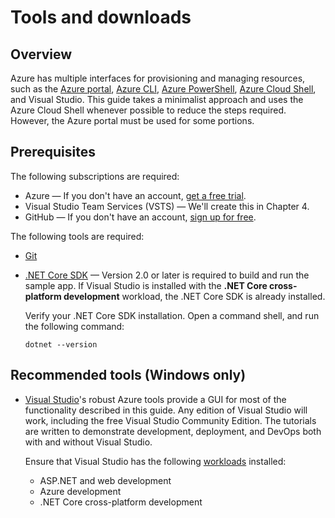 # Tools and downloads

## Overview

Azure has multiple interfaces for provisioning and managing resources, such as the [Azure portal](https://portal.azure.com), [Azure CLI](https://docs.microsoft.com/cli/azure/?view=azure-cli-latest), [Azure PowerShell](https://docs.microsoft.com/en-us/powershell/azure/overview?view=azurermps-6.0.0), [Azure Cloud Shell](https://shell.azure.com/bash), and Visual Studio. This guide takes a minimalist approach and uses the Azure Cloud Shell whenever possible to reduce the steps required. However, the Azure portal must be used for some portions.

## Prerequisites

The following subscriptions are required:

* Azure &mdash; If you don't have an account, [get a free trial](https://azure.microsoft.com/free/).
* Visual Studio Team Services (VSTS) &mdash; We'll create this in Chapter 4.
* GitHub &mdash; If you don't have an account, [sign up for free](https://github.com/join).

The following tools are required:

* [Git](https://git-scm.com/downloads)
* [.NET Core SDK](https://www.microsoft.com/net/download/) &mdash; Version 2.0 or later is required to build and run the sample app. If Visual Studio is installed with the **.NET Core cross-platform development** workload, the .NET Core SDK is already installed.

    Verify your .NET Core SDK installation. Open a command shell, and run the following command:

    ```console
    dotnet --version
    ```

## Recommended tools (Windows only)

* [Visual Studio](https://www.visualstudio.com/)'s robust Azure tools provide a GUI for most of the functionality described in this guide. Any edition of Visual Studio will work, including the free Visual Studio Community Edition. The tutorials are written to demonstrate development, deployment, and DevOps both with and without Visual Studio.

    Ensure that Visual Studio has the following [workloads](https://docs.microsoft.com/visualstudio/install/modify-visual-studio) installed:

    * ASP.NET and web development
    * Azure development
    * .NET Core cross-platform development
